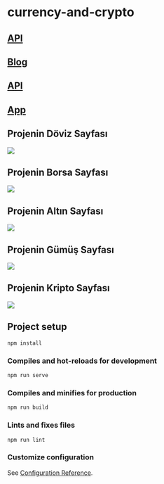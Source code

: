 # currency-and-crypto

## [API](https://github.com/eraykisabacak/Doviz-API)
## [Blog](https://eraykisabacak.com/nodejs-ve-vuejs-ile-doviz-kripto-altin-gumus-canli-degerleri/)

## [API](https://doviz-api.onrender.com/api-docs/)
## [App](https://currency-and-crypto.vercel.app/)


## Projenin Döviz Sayfası
![](https://github.com/eraykisabacak/Currency-and-Crypto/blob/master/images/NodeJS%20ve%20VueJS%20ile%20D%C3%B6viz%20Kripto%20Alt%C4%B1n%20G%C3%BCm%C3%BC%C5%9F%20Canl%C4%B1%20De%C4%9Ferleri%20Gumus%20Eray%20KISABACAK.png)
## Projenin Borsa Sayfası
![](https://github.com/eraykisabacak/Currency-and-Crypto/blob/master/images/NodeJS%20ve%20VueJS%20ile%20D%C3%B6viz%20Kripto%20Alt%C4%B1n%20G%C3%BCm%C3%BC%C5%9F%20Canl%C4%B1%20De%C4%9Ferleri%20Borsa%20Eray%20KISABACAK.png)
## Projenin Altın Sayfası
![](https://github.com/eraykisabacak/Currency-and-Crypto/blob/master/images/NodeJS%20ve%20VueJS%20ile%20D%C3%B6viz%20Kripto%20Alt%C4%B1n%20G%C3%BCm%C3%BC%C5%9F%20Canl%C4%B1%20De%C4%9Ferleri%20Alt%C4%B1n%20Eray%20KISABACAK.png)
## Projenin Gümüş Sayfası
![](https://github.com/eraykisabacak/Currency-and-Crypto/blob/master/images/NodeJS%20ve%20VueJS%20ile%20D%C3%B6viz%20Kripto%20Alt%C4%B1n%20G%C3%BCm%C3%BC%C5%9F%20Canl%C4%B1%20De%C4%9Ferleri%20Gumus%20Eray%20KISABACAK.png)
## Projenin Kripto Sayfası
![](https://github.com/eraykisabacak/Currency-and-Crypto/blob/master/images/NodeJS%20ve%20VueJS%20ile%20D%C3%B6viz%20Kripto%20Alt%C4%B1n%20G%C3%BCm%C3%BC%C5%9F%20Canl%C4%B1%20De%C4%9Ferleri%20Kripto%20Eray%20KISABACAK.png)
## Project setup
```
npm install
```

### Compiles and hot-reloads for development
```
npm run serve
```

### Compiles and minifies for production
```
npm run build
```

### Lints and fixes files
```
npm run lint
```

### Customize configuration
See [Configuration Reference](https://cli.vuejs.org/config/).

